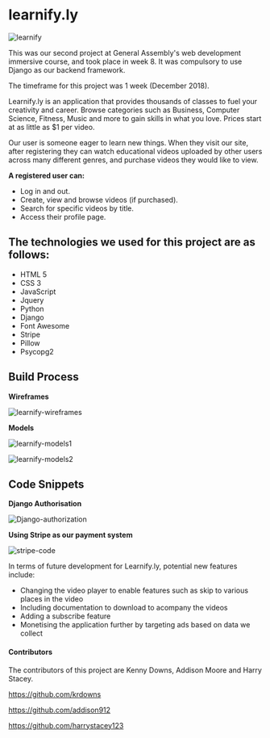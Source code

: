 # learnify.ly


![learnify](https://user-images.githubusercontent.com/42447565/55149317-de8cbc00-5141-11e9-87d7-f93faa1b74fd.jpeg)


This was our second project at General Assembly's web development immersive course, and took place in week 8. It was compulsory to use Django as our backend framework. 

The timeframe for this project was 1 week (December 2018).

Learnify.ly is an application that provides thousands of classes to fuel your creativity and career. Browse categories such as Business, Computer Science, Fitness, Music and more to gain skills in what you love. Prices start at as little as $1 per video. 

Our user is someone eager to learn new things. When they visit our site, after registering they can watch educational videos uploaded by other users across many different genres, and purchase videos they would like to view.

__A registered user can:__

* Log in and out.
* Create, view and browse videos (if purchased).
* Search for specific videos by title.
* Access their profile page.

## The technologies we used for this project are as follows:

* HTML 5
* CSS 3
* JavaScript
* Jquery
* Python
* Django
* Font Awesome
* Stripe
* Pillow
* Psycopg2

## Build Process


__Wireframes__


![learnify-wireframes](https://user-images.githubusercontent.com/42447565/55081139-36221d80-5097-11e9-9f45-a70b03790637.png)


__Models__


![learnify-models1](https://user-images.githubusercontent.com/42447565/55081104-286c9800-5097-11e9-8146-af9eb1201580.png)


![learnify-models2](https://user-images.githubusercontent.com/42447565/55081121-2f93a600-5097-11e9-81da-158a54e9e035.png)


## Code Snippets

__Django Authorisation__

![Django-authorization](https://user-images.githubusercontent.com/42447565/55081081-1b4fa900-5097-11e9-9513-fef234bd3e26.png)


__Using Stripe as our payment system__

![stripe-code](https://user-images.githubusercontent.com/42447565/55081160-3e7a5880-5097-11e9-882b-02339840fb1b.png)




In terms of future development for Learnify.ly, potential new features include:

* Changing the video player to enable features such as skip to various places in the video
* Including documentation to download to acompany the videos
* Adding a subscribe feature
* Monetising the application further by targeting ads based on data we collect

#### Contributors

The contributors of this project are Kenny Downs, Addison Moore and Harry Stacey.

https://github.com/krdowns

https://github.com/addison912

https://github.com/harrystacey123



